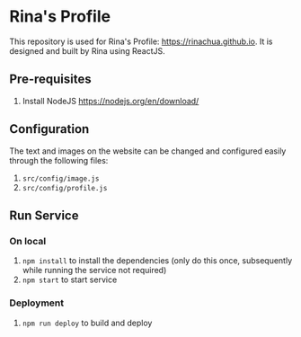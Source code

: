 # Rina's Profile
This repository is used for Rina's Profile: https://rinachua.github.io.
It is designed and built by Rina using ReactJS.

## Pre-requisites
1. Install NodeJS https://nodejs.org/en/download/

## Configuration
The text and images on the website can be changed and configured easily through the following files:
1. `src/config/image.js`
2. `src/config/profile.js`

## Run Service 
### On local
1. `npm install` to install the dependencies (only do this once, subsequently while running the service not required)
2. `npm start` to start service

### Deployment
1. `npm run deploy` to build and deploy
